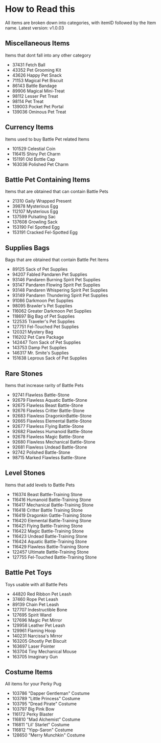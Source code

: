 # How to Read this
All items are broken down into categories, with itemID followed by the Item name.
Latest version: v1.0.03

## Miscellaneous Items
Items that dont fall into any other category

* 37431 Fetch Ball
* 43352 Pet Grooming Kit
* 43626 Happy Pet Snack
* 71153 Magical Pet Biscuit
* 86143 Battle Bandage
* 89906 Magical Mini-Treat
* 98112 Lesser Pet Treat
* 98114 Pet Treat
* 139003 Pocket Pet Portal
* 139036 Ominous Pet Treat

## Currency Items
Items used to buy Battle Pet related Items

* 101529 Celestial Coin
* 116415 Shiny Pet Charm
* 151191 Old Bottle Cap
* 163036 Polished Pet Charm

## Battle Pet Containing Items
Items that are obtained that can contain Battle Pets

* 21310 Gaily Wrapped Present
* 39878 Mysterious Egg
* 112107 Mysterious Egg
* 137599 Pulsating Sac
* 137608 Growling Sack
* 153190 Fel Spotted Egg
* 153191 Cracked Fel-Spotted Egg

## Supplies Bags
Bags that are obtained that contain Battle Pet Items

* 89125 Sack of Pet Supplies
* 94207 Fabled Pandaren Pet Supplies
* 93146 Pandaren Burning Spirit Pet Supplies
* 93147 Pandaren Flowing Spirit Pet Supplies
* 93148 Pandaren Whispering Spirit Pet Supplies
* 93149 Pandaren Thundering Spirit Pet Supplies
* 91086 Darkmoon Pet Supplies
* 98095 Brawler's Pet Supplies
* 116062 Greater Darkmoon Pet Supplies
* 118697 Big Bag of Pet Supplies
* 122535 Traveler's Pet Supplies
* 127751 Fel-Touched Pet Supplies
* 120321 Mystery Bag
* 116202 Pet Care Package
* 142447 Torn Sack of Pet Supplies
* 143753 Damp Pet Supplies
* 146317 Mr. Smite's Supplies
* 151638 Leprous Sack of Pet Supplies

## Rare Stones
Items that increase rarity of Battle Pets

* 92741 Flawless Battle-Stone
* 92679 Flawless Aquatic Battle-Stone
* 92675 Flawless Beast Battle-Stone
* 92676 Flawless Critter Battle-Stone
* 92683 Flawless DragonkinBattle-Stone
* 92665 Flawless Elemental Battle-Stone
* 92677 Flawless Flying Battle-Stone
* 92682 Flawless Humanoid Battle-Stone
* 92678 Flawless Magic Battle-Stone
* 92680 Flawless Mechanical Battle-Stone
* 92681 Flawless Undead Battle-Stone
* 92742 Polished Battle-Stone
* 98715 Marked Flawless Battle-Stone

## Level Stones
Items that add levels to Battle Pets

* 116374 Beast Battle-Training Stone
* 116416 Humanoid Battle-Training Stone
* 116417 Mechanical Battle-Training Stone
* 116418 Critter Battle Training Stone
* 116419 Dragonkin Gattle-Training Stone
* 116420 Elemental Battle-Training Stone
* 116421 Flying Battle-Training Stone
* 116422 Magic Battle-Training Stone
* 116423 Undead Battle-Training Stone
* 116424 Aquatic Battle-Training Stone
* 116429 Flawless Battle-Training Stone
* 122457 Ultimate Battle-Training Stone
* 127755 Fel-Touched Battle-Training Stone

## Battle Pet Toys
Toys usable with all Battle Pets

* 44820 Red Ribbon Pet Leash
* 37460 Rope Pet Leash
* 89139 Chain Pet Leash
* 127707 Indestructible Bone
* 127695 Spirit Wand
* 127696 Magic Pet Mirror
* 129958 Leather Pet Leash
* 129961 Flaming Hoop
* 140231 Narcissa's Mirror
* 163205 Ghostly Pet Biscuit
* 163697 Laser Pointer
* 163704 Tiny Mechanical Mouse
* 163705 Imaginary Gun

## Costume Items
All items for your Perky Pug

* 103786 "Dapper Gentleman" Costume
* 103789 "Little Princess" Costume
* 103795 "Dread Pirate" Costume
* 103797 Big Pink Bow
* 116172 Perky Blaster
* 116810 "Mad Alchemist" Costume
* 116811 "Lil' Starlet" Costume
* 116812 "Yipp-Saron" Costume
* 128650 "Merry Munchkin" Costume
